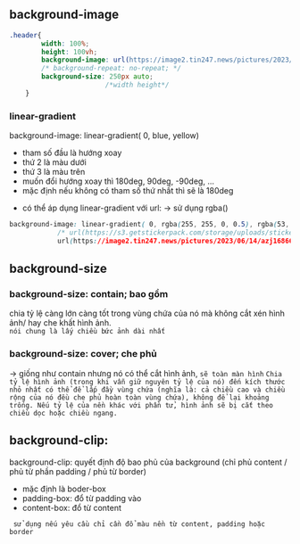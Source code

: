 ## background-image
```css
.header{
        width: 100%;
        height: 100vh;
        background-image: url(https://image2.tin247.news/pictures/2023/06/14/azj1686688230.jpg);
        /* background-repeat: no-repeat; */
        background-size: 250px auto;
                        /*width height*/
    }
```

### linear-gradient

background-image: linear-gradient( 0, blue, yellow)  
- tham số đầu là hướng xoay
- thứ 2 là màu dưới
- thứ 3 là màu trên
- muốn đổi hướng xoay thì 180deg, 90deg, -90deg, ...
- mặc định nếu không có tham số thứ nhất thì sẽ là 180deg

* có thể áp dụng linear-gradient với url: -> sử dụng rgba()
```css
background-image: linear-gradient( 0, rgba(255, 255, 0, 0.5), rgba(53, 77, 211, 0.54)),
            /* url(https://s3.getstickerpack.com/storage/uploads/sticker-pack/han-hyo-joo/sticker_10.png?aef76da60ed39ce78a5224e6f0ba9fc0&d=200x200) , */
            url(https://image2.tin247.news/pictures/2023/06/14/azj1686688230.jpg);
``` 

## background-size
### background-size: contain; bao gồm
chia tỷ lệ càng lớn càng tốt trong vùng chứa của nó mà không cắt xén hình ảnh/ hay che khất hình ảnh.  
`nói chung là lấy chiều bức ảnh dài nhất` 
### background-size: cover; che phủ
-> giống như contain nhưng nó có thể cắt hình ảnh, `sẽ toàn màn hình`
`
Chia tỷ lệ hình ảnh (trong khi vẫn giữ nguyên tỷ lệ của nó) đến kích thước nhỏ nhất có thể để lấp đầy vùng chứa (nghĩa là: cả chiều cao và chiều rộng của nó đều che phủ hoàn toàn vùng chứa), không để lại khoảng trống. Nếu tỷ lệ của nền khác với phần tử, hình ảnh sẽ bị cắt theo chiều dọc hoặc chiều ngang.
`

## background-clip:

background-clip: quyết định độ bao phủ của background (chỉ phủ content / phủ từ phần padding / phủ từ border)

- mặc định là boder-box
- padding-box: đổ từ padding vào
- content-box: đổ từ content

` sử dụng nếu yêu cầu chỉ cần đổ màu nền từ content, padding hoặc border`